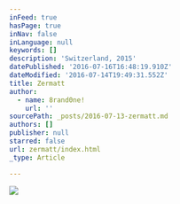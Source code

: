 ```yaml
---
inFeed: true
hasPage: true
inNav: false
inLanguage: null
keywords: []
description: 'Switzerland, 2015'
datePublished: '2016-07-16T16:48:19.910Z'
dateModified: '2016-07-14T19:49:31.552Z'
title: Zermatt
author:
  - name: 8rand0ne!
    url: ''
sourcePath: _posts/2016-07-13-zermatt.md
authors: []
publisher: null
starred: false
url: zermatt/index.html
_type: Article

---
```

![](https://imgflo.herokuapp.com/graph/vahj1ThiexotieMo/badd3febb532878c2efb109033800508/croprotate.jpg?cropheight=7360&cropwidth=4909&degrees=0&input=https%3A%2F%2Fthe-grid-user-content.s3-us-west-2.amazonaws.com%2Fb5558efa-747c-4c92-8efb-d31a8b488525.jpg&x=0&y=0)